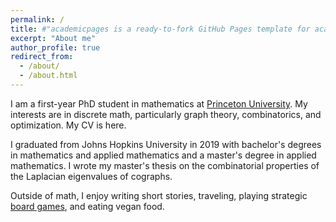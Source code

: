 ```yaml
---
permalink: /
title: #"academicpages is a ready-to-fork GitHub Pages template for academic personal websites"
excerpt: "About me"
author_profile: true
redirect_from:
  - /about/
  - /about.html
---
```


I am a first-year PhD student in mathematics at [Princeton University](pacm.princeton.edu). My interests are in discrete math, particularly graph theory, combinatorics, and optimization. My CV is here.

I graduated from Johns Hopkins University in 2019 with bachelor's degrees in mathematics and applied mathematics and a master's degree in applied mathematics. I wrote my master's thesis on the combinatorial properties of the Laplacian eigenvalues of cographs.

Outside of math, I enjoy writing short stories, traveling, playing strategic [board games](https://www.playwerewolf.co/), and eating vegan food. 
